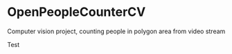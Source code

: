 # OpenPeopleCounterCV
Computer vision project, counting people in polygon area from video stream

Test